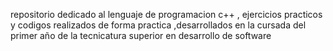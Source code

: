 repositorio dedicado al lenguaje de programacion c++ , ejercicios practicos y codigos realizados de forma practica ,desarrollados en la cursada del primer año 
de la tecnicatura superior en desarrollo de software
